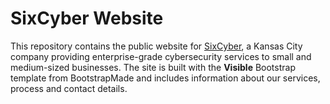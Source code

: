 # SixCyber Website

This repository contains the public website for [SixCyber](https://sixcyber.com), a Kansas City company providing enterprise-grade cybersecurity services to small and medium-sized businesses. The site is built with the **Visible** Bootstrap template from BootstrapMade and includes information about our services, process and contact details.
